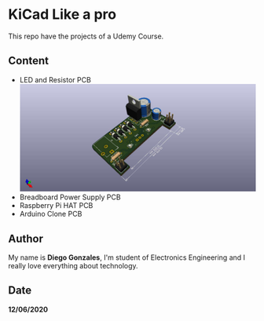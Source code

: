 # KiCad Like a pro

This repo have the projects of a Udemy Course.

## Content

- LED and Resistor PCB
![image](https://github.com/DiegoGonzales11/KiCad-Like-a-pro/blob/master/Breadboar%20Power%20Supply%20v1/Breadboar%20Power%20Supply%20v1.jpg)
- Breadboard Power Supply PCB
- Raspberry Pi HAT PCB
- Arduino Clone PCB

## Author

My name is **Diego Gonzales**, I'm student of Electronics Engineering and I really love everything about technology.

## Date

**12/06/2020**
